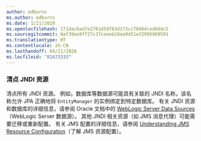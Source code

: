 ```yaml
---
author: edburns
ms.author: edburns
ms.date: 1/21/2020
ms.openlocfilehash: 171dac6ad7e2761d58f63d173cc78464cedb6dc5
ms.sourcegitcommit: 0af39ee9ff27c37ceeeb28ea9d51e32995989591
ms.translationtype: HT
ms.contentlocale: zh-CN
ms.lasthandoff: 04/21/2020
ms.locfileid: "81673333"
---
```

### <a name="inventory-jndi-resources"></a>清点 JNDI 资源

清点所有 JNDI 资源。 例如，数据库等数据源可能具有关联的 JNDI 名称，该名称允许 JPA 正确地将 `EntityManager` 的实例绑定到特定数据库。 有关 JNDI 资源和数据库的详细信息，请参阅 Oracle 文档中的 [WebLogic Server Data Sources](https://docs.oracle.com/en/middleware/fusion-middleware/weblogic-server/12.2.1.4/intro/jdbc.html)（WebLogic Server 数据源）。 其他 JNDI 相关资源（如 JMS 消息代理）可能需要迁移或重新配置。 有关 JMS 配置的详细信息，请参阅 [Understanding JMS Resource Configuration](https://docs.oracle.com/en/middleware/fusion-middleware/weblogic-server/12.2.1.4/jmsad/overview.html)（了解 JMS 资源配置）。
